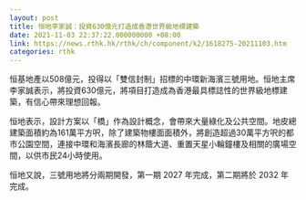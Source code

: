 ```yaml
---
layout: post
title: 恒地李家誠：投資630億元打造成香港世界級地標建築
date: 2021-11-03 22:37:22.000000000 +08:00
link: https://news.rthk.hk/rthk/ch/component/k2/1618275-20211103.htm
categories: rthk
---
```


恒基地產以508億元，投得以「雙信封制」招標的中環新海濱三號用地。恒地主席李家誠表示，將投資630億元，將項目打造成為香港最具標誌性的世界級地標建築，有信心帶來理想回報。

恒地表示，設計方案以「橋」作為設計概念，會帶來大量綠化及公共空間。地皮總建築面積約為161萬平方呎，除了建築物樓面面積外，將創造超過30萬平方呎的都市公園空間，連接中環和海濱長廊的林蔭大道、重置天星小輪鐘樓及相關的廣場空間，以供市民24小時使用。

恒地又說，三號用地將分兩期開發，第一期 2027 年完成，第二期將於 2032 年完成。
